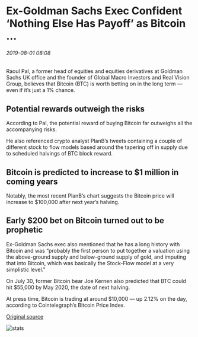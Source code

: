 # Ex-Goldman Sachs Exec Confident ‘Nothing Else Has Payoff’ as Bitcoin ...

###### 2019-08-01 08:08

Raoul Pal, a former head of equities and equities derivatives at Goldman Sachs UK office and the founder of Global Macro Investors and Real Vision Group, believes that Bitcoin (BTC) is worth betting on in the long term — even if it’s just a 1% chance.

## Potential rewards outweigh the risks

According to Pal, the potential reward of buying Bitcoin far outweighs all the accompanying risks.

He also referenced crypto analyst PlanB’s tweets containing a couple of different stock to flow models based around the tapering off in supply due to scheduled halvings of BTC block reward.

## Bitcoin is predicted to increase to $1 million in coming years

Notably, the most recent PlanB’s chart suggests the Bitcoin price will increase to $100,000 after next year’s halving.

## Early $200 bet on Bitcoin turned out to be prophetic

Ex-Goldman Sachs exec also mentioned that he has a long history with Bitcoin and was “probably the first person to put together a valuation using the above-ground supply and below-ground supply of gold, and imputing that into Bitcoin, which was basically the Stock-Flow model at a very simplistic level.”

On July 30, former Bitcoin bear Joe Kernen also predicted that BTC could hit $55,000 by May 2020, the date of next halving.

At press time, Bitcoin is trading at around $10,000 — up 2.12% on the day, according to Cointelegraph’s Bitcoin Price Index.

[Original source](https://cointelegraph.com/news/ex-goldman-sachs-exec-confident-nothing-else-has-payoff-as-bitcoin)

![stats](https://c.statcounter.com/11760860/0/a89fa40b/1/ "stats")